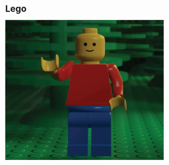 # Lego

![Thumbnail for my project, Lego, consisting of a legoman waving](https://github.com/JHErholt/lego/blob/main/lego_thumbnail.webp?raw=true)

